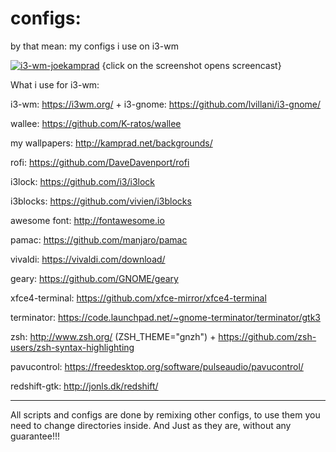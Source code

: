 # configs: 
by that mean: my configs i use on i3-wm

[![i3-wm-joekamprad](http://kamprad.net/wp-content/uploads/2017/09/i3wm-24-9-2017.png)](https://youtu.be/QA7eLgKS8js)
{click on the screenshot opens screencast}

What i use for i3-wm:

i3-wm: https://i3wm.org/ + i3-gnome: https://github.com/lvillani/i3-gnome/

wallee: https://github.com/K-ratos/wallee

my wallpapers: http://kamprad.net/backgrounds/

rofi: https://github.com/DaveDavenport/rofi

i3lock: https://github.com/i3/i3lock

i3blocks: https://github.com/vivien/i3blocks

awesome font: http://fontawesome.io

pamac: https://github.com/manjaro/pamac

vivaldi: https://vivaldi.com/download/

geary: https://github.com/GNOME/geary

xfce4-terminal: https://github.com/xfce-mirror/xfce4-terminal

terminator: https://code.launchpad.net/~gnome-terminator/terminator/gtk3

zsh: http://www.zsh.org/  (ZSH_THEME="gnzh") + https://github.com/zsh-users/zsh-syntax-highlighting

pavucontrol: https://freedesktop.org/software/pulseaudio/pavucontrol/ 

redshift-gtk: http://jonls.dk/redshift/


---
All scripts and configs are done by remixing other configs, to use them you need to change directories inside.
And Just as they are, without any guarantee!!!
